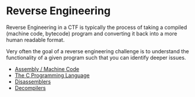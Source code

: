 # Reverse Engineering

Reverse Engineering in a CTF is typically the process of taking a compiled (machine code, bytecode) program and converting it back into a more human readable format.

Very often the goal of a reverse engineering challenge is to understand the functionality of a given program such that you can identify deeper issues.

 * [Assembly / Machine Code](/reverse-engineering/what-is-assembly-machine-code/)
 * [The C Programming Language](/reverse-engineering/what-is-c/)
 * [Disassemblers](/reverse-engineering/what-are-disassemblers/)
 * [Decompilers](/reverse-engineering/what-are-decompilers/)
